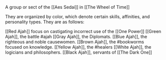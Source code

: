 A group or sect of the [[Aes Sedai]] in [[The Wheel of Time]]

They are organized by color, which denote certain skills, affinities, and personality types.  They are as follows:

[[Red Ajah]] focus on castigating incorrect use of the [[One Power]]
[[Green Ajah]], the battle #ajah
[[Gray Ajah]], the Diplomats.
[[Blue Ajah]], the righteous and noble causewomen.
[[Brown Ajah]], the #bookworms focused on knowledge.
[[Yellow Ajah]], the #healers
[[White Ajah]], the logicians and philosophers.
[[Black Ajah]], servants of [[The Dark One]]